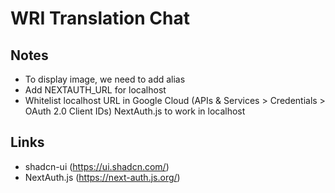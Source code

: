 # WRI Translation Chat

## Notes
- To display image, we need to add alias
- Add NEXTAUTH_URL for localhost
- Whitelist localhost URL in Google Cloud (APIs & Services > Credentials > OAuth 2.0 Client IDs) NextAuth.js to work in localhost

## Links
- shadcn-ui (https://ui.shadcn.com/)
- NextAuth.js (https://next-auth.js.org/)